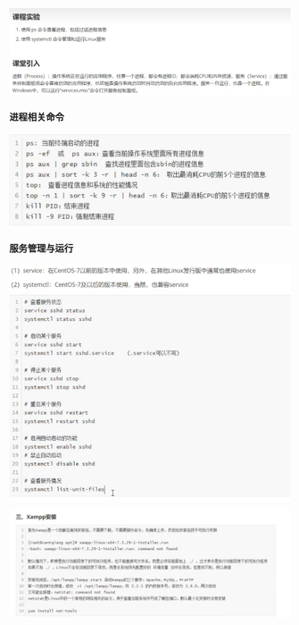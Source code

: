 ![image-20240213165907509](https://raw.githubusercontent.com/iooiAsrr/picture/main/Typora/image-20240213165907509.png)

### 进程相关命令

![image-20240213171430126](https://raw.githubusercontent.com/iooiAsrr/picture/main/Typora/image-20240213171430126.png)

### 服务管理与运行

![image-20240213173205321](https://raw.githubusercontent.com/iooiAsrr/picture/main/Typora/image-20240213173205321.png)

![image-20240213175717246](https://raw.githubusercontent.com/iooiAsrr/picture/main/Typora/image-20240213175717246.png)